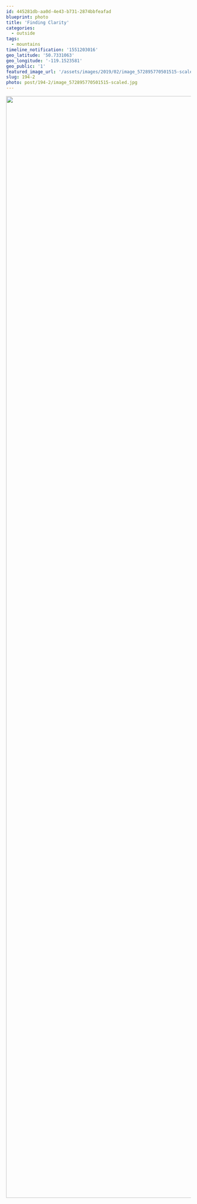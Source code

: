 ```yaml
---
id: 445281db-aa0d-4e43-b731-2874bbfeafad
blueprint: photo
title: 'Finding Clarity'
categories:
  - outside
tags:
  - mountains
timeline_notification: '1551203016'
geo_latitude: '50.7331063'
geo_longitude: '-119.1523581'
geo_public: '1'
featured_image_url: '/assets/images/2019/02/image_572895770501515-scaled.jpg'
slug: 194-2
photo: post/194-2/image_572895770501515-scaled.jpg
---
```

<p><img src="/assets/images/2019/02/image_572895770501515.jpg" class="size-full" width="3000" height="3000"></p>
